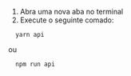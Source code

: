 1. Abra uma nova aba no terminal
2. Execute o seguinte comado: 
```
  yarn api 
```

ou

```
  npm run api
```